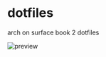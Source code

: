 # dotfiles

arch on surface book 2 dotfiles

![preview](https://user-images.githubusercontent.com/16171816/63932435-210c4900-ca92-11e9-8303-eeabec729843.png)
